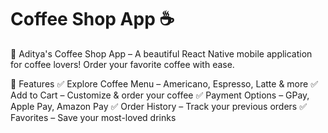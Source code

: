 # Coffee Shop App ☕️

🌟 Aditya's Coffee Shop App – A beautiful React Native mobile application for coffee lovers! Order your favorite coffee with ease.

📱 Features
✅ Explore Coffee Menu – Americano, Espresso, Latte & more
✅ Add to Cart – Customize & order your coffee
✅ Payment Options – GPay, Apple Pay, Amazon Pay
✅ Order History – Track your previous orders
✅ Favorites – Save your most-loved drinks

